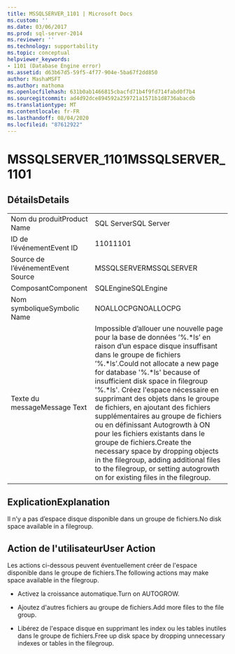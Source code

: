```yaml
---
title: MSSQLSERVER_1101 | Microsoft Docs
ms.custom: ''
ms.date: 03/06/2017
ms.prod: sql-server-2014
ms.reviewer: ''
ms.technology: supportability
ms.topic: conceptual
helpviewer_keywords:
- 1101 (Database Engine error)
ms.assetid: d63b67d5-59f5-4f77-904e-5ba67f2dd850
author: MashaMSFT
ms.author: mathoma
ms.openlocfilehash: 631b0ab1466815cbacfd71b4f9fd714fabd0f7b4
ms.sourcegitcommit: ad4d92dce894592a259721a1571b1d8736abacdb
ms.translationtype: MT
ms.contentlocale: fr-FR
ms.lasthandoff: 08/04/2020
ms.locfileid: "87612922"
---
```

# <a name="mssqlserver_1101"></a><span data-ttu-id="ad533-102">MSSQLSERVER_1101</span><span class="sxs-lookup"><span data-stu-id="ad533-102">MSSQLSERVER_1101</span></span>
    
## <a name="details"></a><span data-ttu-id="ad533-103">Détails</span><span class="sxs-lookup"><span data-stu-id="ad533-103">Details</span></span>  
  
|||  
|-|-|  
|<span data-ttu-id="ad533-104">Nom du produit</span><span class="sxs-lookup"><span data-stu-id="ad533-104">Product Name</span></span>|<span data-ttu-id="ad533-105">SQL Server</span><span class="sxs-lookup"><span data-stu-id="ad533-105">SQL Server</span></span>|  
|<span data-ttu-id="ad533-106">ID de l’événement</span><span class="sxs-lookup"><span data-stu-id="ad533-106">Event ID</span></span>|<span data-ttu-id="ad533-107">1101</span><span class="sxs-lookup"><span data-stu-id="ad533-107">1101</span></span>|  
|<span data-ttu-id="ad533-108">Source de l’événement</span><span class="sxs-lookup"><span data-stu-id="ad533-108">Event Source</span></span>|<span data-ttu-id="ad533-109">MSSQLSERVER</span><span class="sxs-lookup"><span data-stu-id="ad533-109">MSSQLSERVER</span></span>|  
|<span data-ttu-id="ad533-110">Composant</span><span class="sxs-lookup"><span data-stu-id="ad533-110">Component</span></span>|<span data-ttu-id="ad533-111">SQLEngine</span><span class="sxs-lookup"><span data-stu-id="ad533-111">SQLEngine</span></span>|  
|<span data-ttu-id="ad533-112">Nom symbolique</span><span class="sxs-lookup"><span data-stu-id="ad533-112">Symbolic Name</span></span>|<span data-ttu-id="ad533-113">NOALLOCPG</span><span class="sxs-lookup"><span data-stu-id="ad533-113">NOALLOCPG</span></span>|  
|<span data-ttu-id="ad533-114">Texte du message</span><span class="sxs-lookup"><span data-stu-id="ad533-114">Message Text</span></span>|<span data-ttu-id="ad533-115">Impossible d’allouer une nouvelle page pour la base de données ’%.\*ls’ en raison d’un espace disque insuffisant dans le groupe de fichiers ’%.\*ls’.</span><span class="sxs-lookup"><span data-stu-id="ad533-115">Could not allocate a new page for database '%.\*ls' because of insufficient disk space in filegroup '%.\*ls'.</span></span> <span data-ttu-id="ad533-116">Créez l'espace nécessaire en supprimant des objets dans le groupe de fichiers, en ajoutant des fichiers supplémentaires au groupe de fichiers ou en définissant Autogrowth à ON pour les fichiers existants dans le groupe de fichiers.</span><span class="sxs-lookup"><span data-stu-id="ad533-116">Create the necessary space by dropping objects in the filegroup, adding additional files to the filegroup, or setting autogrowth on for existing files in the filegroup.</span></span>|  
  
## <a name="explanation"></a><span data-ttu-id="ad533-117">Explication</span><span class="sxs-lookup"><span data-stu-id="ad533-117">Explanation</span></span>  
 <span data-ttu-id="ad533-118">Il n’y a pas d’espace disque disponible dans un groupe de fichiers.</span><span class="sxs-lookup"><span data-stu-id="ad533-118">No disk space available in a filegroup.</span></span>  
  
## <a name="user-action"></a><span data-ttu-id="ad533-119">Action de l'utilisateur</span><span class="sxs-lookup"><span data-stu-id="ad533-119">User Action</span></span>  
 <span data-ttu-id="ad533-120">Les actions ci-dessous peuvent éventuellement créer de l'espace disponible dans le groupe de fichiers.</span><span class="sxs-lookup"><span data-stu-id="ad533-120">The following actions may make space available in the filegroup.</span></span>  
  
-   <span data-ttu-id="ad533-121">Activez la croissance automatique.</span><span class="sxs-lookup"><span data-stu-id="ad533-121">Turn on AUTOGROW.</span></span>  
  
-   <span data-ttu-id="ad533-122">Ajoutez d'autres fichiers au groupe de fichiers.</span><span class="sxs-lookup"><span data-stu-id="ad533-122">Add more files to the file group.</span></span>  
  
-   <span data-ttu-id="ad533-123">Libérez de l'espace disque en supprimant les index ou les tables inutiles dans le groupe de fichiers.</span><span class="sxs-lookup"><span data-stu-id="ad533-123">Free up disk space by dropping unnecessary indexes or tables in the filegroup.</span></span>  
  
  
